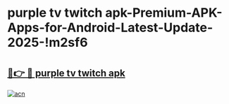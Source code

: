 # purple tv twitch apk-Premium-APK-Apps-for-Android-Latest-Update-2025-!m2sf6

# <h2><a href="https://googleone.com">🔗👉 🔴 purple tv twitch apk</a></h2>

[![acn](https://github.com/user-attachments/assets/0f9c940e-d8b0-45ae-aac7-cd30a18b3e1c)](https://googleone.com)

